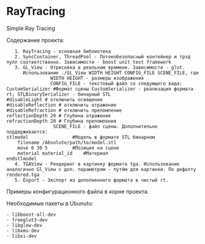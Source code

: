 # RayTracing
Simple Ray Tracing

Содержание проекта:

	   1. RayTracing - основная библиотека
	   2. SyncContainer, ThreadPool - Потокобезопасный контейнер и трэд пулл соответственно. Зависимости - boost unit test framework 
	   3. GL_View - Отрисовка в реальном времени. Зависимости - glut.
	      Использование ./GL_View WIDTH HEIGHT CONFIG_FILE SCENE_FILE, где
	      		    WIDTH HEIGHT - размеры изображения
			        CONFIG_FILE - текстовый файл со следующего вида:
    CustomSerializer #Формат сцены CustomSerializer - реализация формата rt; STLBinarySerializer - бинарный STL
    #disableLight # отключить освещение
    #disableReflection # отключить отражение
    #disableRefraction # отключить преломление
    reflectionDepth 20 # Глубина отражения
    refractionDepth 20 # Глубина преломления
    		       	 SCENE_FILE - файл сцены. Дополнительно поддерживается:
    stlmodel 		        #Модель в формате STL бинарном
	    filename /Absolute/path/to/model.stl
	    move 0 30 5	        #Позиция на сцене
        material material_id    #Материал
    endstlmodel
       4. TGAView - Рендеринг в картинку формата tga. Использование аналогично Gl_View с доп. параметром - путём для картинки. По дефолту rendered.tga
	   5. Export - Экспорт из дополненного формата в чистый rt.
Примеры конфигурационного файла в корне проекта.

Необходимые пакеты в Ubunutu:
	
	- libboost-all-dev
	- freeglut3-dev
	- libglew-dev
	- libxmu-dev
	- libxi-dev
	
